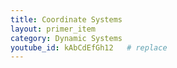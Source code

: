 ```yaml
---
title: Coordinate Systems
layout: primer_item
category: Dynamic Systems
youtube_id: kAbCdEfGh12   # replace
---
```

